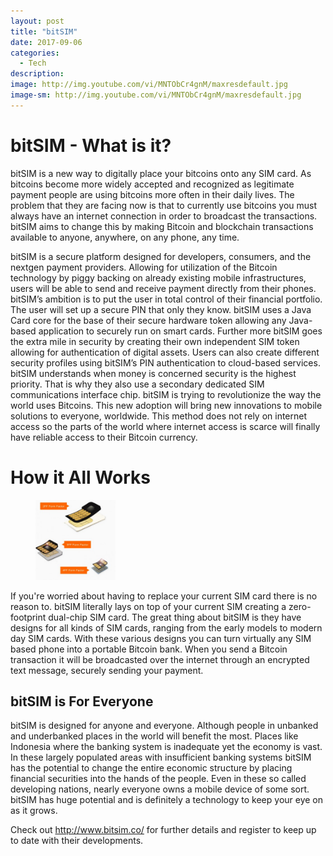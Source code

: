 ```yaml
---
layout: post
title: "bitSIM"
date: 2017-09-06
categories:
  - Tech
description: 
image: http://img.youtube.com/vi/MNTObCr4gnM/maxresdefault.jpg
image-sm: http://img.youtube.com/vi/MNTObCr4gnM/maxresdefault.jpg
---
```


# bitSIM -  What is it?

bitSIM is a new way to digitally place your bitcoins onto any SIM card. As bitcoins become more widely accepted and recognized as legitimate payment people are using bitcoins more often in their daily lives. The problem that they are facing now is that to currently use bitcoins you must always have an internet connection in order to broadcast the transactions. bitSIM aims to change this by making Bitcoin and blockchain transactions available to anyone, anywhere, on any phone, any time.

bitSIM is a secure platform designed for developers, consumers, and the nextgen payment providers. Allowing for utilization of the Bitcoin technology by piggy backing on already existing mobile infrastructures, users will be able to send and receive payment directly from their phones. bitSIM’s ambition is to put the user in total control of their financial portfolio. The user will set up a secure PIN that only they know. bitSIM uses a Java Card core for the base of their secure hardware token allowing any Java-based application to securely run on smart cards.  Further more bitSIM goes the extra mile in security by creating their own independent SIM token allowing for authentication of digital assets. Users can also create different security profiles using bitSIM’s PIN authentication to cloud-based services. bitSIM understands when money is concerned security is the highest priority. That is why they also use a secondary dedicated SIM communications interface chip. bitSIM is trying to revolutionize the way the world uses Bitcoins. This new adoption will bring new innovations to mobile solutions to everyone, worldwide. This method does not rely on internet access so the parts of the world where internet access is scarce will finally have reliable access to their Bitcoin currency.

# How it All Works

<figure>
  <img src="/assets/images/bitSimOne.jpg" style="width:128px;height:128px;" />
</figure>

If you're worried about having to replace your current SIM card there is no reason to. bitSIM literally lays on top of your current SIM creating a zero-footprint dual-chip SIM card. The great thing about bitSIM is they have designs for all kinds of SIM cards, ranging from the early models to modern day SIM cards. With these various designs you can turn virtually any SIM based phone into  a portable Bitcoin bank. When you send a Bitcoin transaction it will be broadcasted over the internet through an encrypted text message, securely sending your payment.

## bitSIM is For Everyone

bitSIM is designed for anyone and everyone. Although people in unbanked and underbanked places in the world will benefit the most. Places like Indonesia where the banking system is inadequate yet the economy is vast. In these largely populated areas with insufficient banking systems bitSIM has the potential to change the entire economic structure by placing financial securities into the hands of the people. Even in these so called developing nations, nearly everyone owns a mobile device of some sort. bitSIM has huge potential and is definitely a technology to keep your eye on as it grows.



Check out <a href="http://www.bitsim.co/" >http://www.bitsim.co/ </a> for further details and register to keep up to date with their developments.




